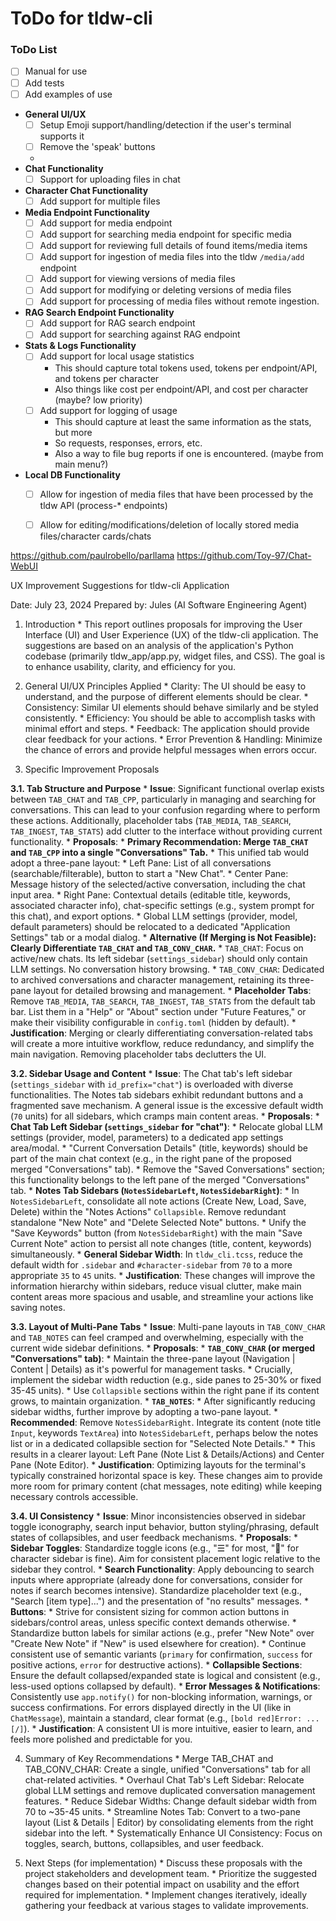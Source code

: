 # ToDo for tldw-cli


### ToDo List
- [ ] Manual for use
- [ ] Add tests
- [ ] Add examples of use
- **General UI/UX**
  - [ ] Setup Emoji support/handling/detection if the user's terminal supports it
  - [ ] Remove the 'speak' buttons
  - 
- **Chat Functionality**
  - [ ] Support for uploading files in chat
- **Character Chat Functionality**
  - [ ] Add support for multiple files
- **Media Endpoint Functionality**
  - [ ] Add support for media endpoint
  - [ ] Add support for searching media endpoint for specific media
  - [ ] Add support for reviewing full details of found items/media items
  - [ ] Add support for ingestion of media files into the tldw `/media/add` endpoint
  - [ ] Add support for viewing versions of media files
  - [ ] Add support for modifying or deleting versions of media files
  - [ ] Add support for processing of media files without remote ingestion.
- **RAG Search Endpoint Functionality**
  - [ ] Add support for RAG search endpoint
  - [ ] Add support for searching against RAG endpoint
- **Stats & Logs Functionality**
  - [ ] Add support for local usage statistics
    - This should capture total tokens used, tokens per endpoint/API, and tokens per character
    - Also things like cost per endpoint/API, and cost per character (maybe? low priority)
  - [ ] Add support for logging of usage
    - This should capture at least the same information as the stats, but more
    - So requests, responses, errors, etc.
    - Also a way to file bug reports if one is encountered. (maybe from main menu?)
- **Local DB Functionality**
  - [ ] Allow for ingestion of media files that have been processed by the tldw API (process-* endpoints)
  - [ ] Allow for editing/modifications/deletion of locally stored media files/character cards/chats


https://github.com/paulrobello/parllama
https://github.com/Toy-97/Chat-WebUI



UX Improvement Suggestions for tldw-cli Application

Date: July 23, 2024 Prepared by: Jules (AI Software Engineering Agent)

1. Introduction * This report outlines proposals for improving the User Interface (UI) and User Experience (UX) of the tldw-cli application. The suggestions are based on an analysis of the application's Python codebase (primarily tldw_app/app.py, widget files, and CSS). The goal is to enhance usability, clarity, and efficiency for you.

2. General UI/UX Principles Applied * Clarity: The UI should be easy to understand, and the purpose of different elements should be clear. * Consistency: Similar UI elements should behave similarly and be styled consistently. * Efficiency: You should be able to accomplish tasks with minimal effort and steps. * Feedback: The application should provide clear feedback for your actions. * Error Prevention & Handling: Minimize the chance of errors and provide helpful messages when errors occur.

3. Specific Improvement Proposals

**3.1. Tab Structure and Purpose**
    *   **Issue**: Significant functional overlap exists between `TAB_CHAT` and `TAB_CPP`, particularly in managing and searching for conversations. This can lead to your confusion regarding where to perform these actions. Additionally, placeholder tabs (`TAB_MEDIA`, `TAB_SEARCH`, `TAB_INGEST`, `TAB_STATS`) add clutter to the interface without providing current functionality.
    *   **Proposals**:
        *   **Primary Recommendation: Merge `TAB_CHAT` and `TAB_CPP` into a single "Conversations" Tab.**
            *   This unified tab would adopt a three-pane layout:
                *   Left Pane: List of all conversations (searchable/filterable), button to start a "New Chat".
                *   Center Pane: Message history of the selected/active conversation, including the chat input area.
                *   Right Pane: Contextual details (editable title, keywords, associated character info), chat-specific settings (e.g., system prompt for this chat), and export options.
            *   Global LLM settings (provider, model, default parameters) should be relocated to a dedicated "Application Settings" tab or a modal dialog.
        *   **Alternative (If Merging is Not Feasible): Clearly Differentiate `TAB_CHAT` and `TAB_CONV_CHAR`.**
            *   `TAB_CHAT`: Focus on active/new chats. Its left sidebar (`settings_sidebar`) should only contain LLM settings. No conversation history browsing.
            *   `TAB_CONV_CHAR`: Dedicated to archived conversations and character management, retaining its three-pane layout for detailed browsing and management.
        *   **Placeholder Tabs**: Remove `TAB_MEDIA`, `TAB_SEARCH`, `TAB_INGEST`, `TAB_STATS` from the default tab bar. List them in a "Help" or "About" section under "Future Features," or make their visibility configurable in `config.toml` (hidden by default).
    *   **Justification**: Merging or clearly differentiating conversation-related tabs will create a more intuitive workflow, reduce redundancy, and simplify the main navigation. Removing placeholder tabs declutters the UI.

**3.2. Sidebar Usage and Content**
    *   **Issue**: The Chat tab's left sidebar (`settings_sidebar` with `id_prefix="chat"`) is overloaded with diverse functionalities. The Notes tab sidebars exhibit redundant buttons and a fragmented save mechanism. A general issue is the excessive default width (`70` units) for all sidebars, which cramps main content areas.
    *   **Proposals**:
        *   **Chat Tab Left Sidebar (`settings_sidebar` for "chat")**:
            *   Relocate global LLM settings (provider, model, parameters) to a dedicated app settings area/modal.
            *   "Current Conversation Details" (title, keywords) should be part of the main chat context (e.g., in the right pane of the proposed merged "Conversations" tab).
            *   Remove the "Saved Conversations" section; this functionality belongs to the left pane of the merged "Conversations" tab.
        *   **Notes Tab Sidebars (`NotesSidebarLeft`, `NotesSidebarRight`)**:
            *   In `NotesSidebarLeft`, consolidate all note actions (Create New, Load, Save, Delete) within the "Notes Actions" `Collapsible`. Remove redundant standalone "New Note" and "Delete Selected Note" buttons.
            *   Unify the "Save Keywords" button (from `NotesSidebarRight`) with the main "Save Current Note" action to persist all note changes (title, content, keywords) simultaneously.
        *   **General Sidebar Width**: In `tldw_cli.tcss`, reduce the default width for `.sidebar` and `#character-sidebar` from `70` to a more appropriate `35` to `45` units.
    *   **Justification**: These changes will improve the information hierarchy within sidebars, reduce visual clutter, make main content areas more spacious and usable, and streamline your actions like saving notes.

**3.3. Layout of Multi-Pane Tabs**
    *   **Issue**: Multi-pane layouts in `TAB_CONV_CHAR` and `TAB_NOTES` can feel cramped and overwhelming, especially with the current wide sidebar definitions.
    *   **Proposals**:
        *   **`TAB_CONV_CHAR` (or merged "Conversations" tab)**:
            *   Maintain the three-pane layout (Navigation | Content | Details) as it's powerful for management tasks.
            *   Crucially, implement the sidebar width reduction (e.g., side panes to 25-30% or fixed 35-45 units).
            *   Use `Collapsible` sections within the right pane if its content grows, to maintain organization.
        *   **`TAB_NOTES`**:
            *   After significantly reducing sidebar widths, further improve by adopting a two-pane layout.
            *   **Recommended**: Remove `NotesSidebarRight`. Integrate its content (note title `Input`, keywords `TextArea`) into `NotesSidebarLeft`, perhaps below the notes list or in a dedicated collapsible section for "Selected Note Details."
            *   This results in a clearer layout: Left Pane (Note List & Details/Actions) and Center Pane (Note Editor).
    *   **Justification**: Optimizing layouts for the terminal's typically constrained horizontal space is key. These changes aim to provide more room for primary content (chat messages, note editing) while keeping necessary controls accessible.

**3.4. UI Consistency**
    *   **Issue**: Minor inconsistencies observed in sidebar toggle iconography, search input behavior, button styling/phrasing, default states of collapsibles, and user feedback mechanisms.
    *   **Proposals**:
        *   **Sidebar Toggles**: Standardize toggle icons (e.g., "☰" for most, "👤" for character sidebar is fine). Aim for consistent placement logic relative to the sidebar they control.
        *   **Search Functionality**: Apply debouncing to search inputs where appropriate (already done for conversations, consider for notes if search becomes intensive). Standardize placeholder text (e.g., "Search [item type]...") and the presentation of "no results" messages.
        *   **Buttons**:
            *   Strive for consistent sizing for common action buttons in sidebars/control areas, unless specific context demands otherwise.
            *   Standardize button labels for similar actions (e.g., prefer "New Note" over "Create New Note" if "New" is used elsewhere for creation).
            *   Continue consistent use of semantic variants (`primary` for confirmation, `success` for positive actions, `error` for destructive actions).
        *   **Collapsible Sections**: Ensure the default collapsed/expanded state is logical and consistent (e.g., less-used options collapsed by default).
        *   **Error Messages & Notifications**: Consistently use `app.notify()` for non-blocking information, warnings, or success confirmations. For errors displayed directly in the UI (like in `ChatMessage`), maintain a standard, clear format (e.g., `[bold red]Error: ...[/]`).
    *   **Justification**: A consistent UI is more intuitive, easier to learn, and feels more polished and predictable for you.

4. Summary of Key Recommendations * Merge TAB_CHAT and TAB_CONV_CHAR: Create a single, unified "Conversations" tab for all chat-related activities. * Overhaul Chat Tab's Left Sidebar: Relocate global LLM settings and remove duplicated conversation management features. * Reduce Sidebar Widths: Change default sidebar width from 70 to ~35-45 units. * Streamline Notes Tab: Convert to a two-pane layout (List & Details | Editor) by consolidating elements from the right sidebar into the left. * Systematically Enhance UI Consistency: Focus on toggles, search, buttons, collapsibles, and user feedback.

5. Next Steps (for implementation) * Discuss these proposals with the project stakeholders and development team. * Prioritize the suggested changes based on their potential impact on usability and the effort required for implementation. * Implement changes iteratively, ideally gathering your feedback at various stages to validate improvements.
